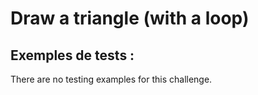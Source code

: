 # Draw a triangle (with a loop)

## Exemples de tests :

There are no testing examples for this challenge.
